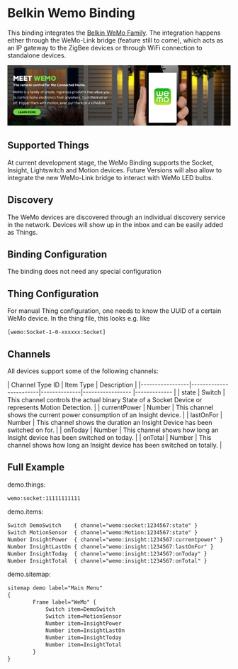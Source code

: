 # Belkin Wemo Binding

This binding integrates the [Belkin WeMo Family](http://www.belkin.com/us/Products/c/home-automation/).
The integration happens either through the WeMo-Link bridge (feature still to come), which acts as an IP gateway to the ZigBee devices or through WiFi connection to standalone devices.

![Belkin WeMo](doc/WeMo_MeetWemo.jpg)


## Supported Things

At current development stage, the WeMo Binding supports the Socket, Insight, Lightswitch and Motion devices.
Future Versions will also allow to integrate the new WeMo-Link bridge to interact with WeMo LED bulbs.

## Discovery

The WeMo devices are discovered through an individual discovery service in the network. Devices will show up in the inbox and can be easily added as Things.

## Binding Configuration

The binding does not need any special configuration

## Thing Configuration

For manual Thing configuration, one needs to know the UUID of a certain WeMo device.
In the thing file, this looks e.g. like
```
[wemo:Socket-1-0-xxxxxx:Socket]
```

## Channels

All devices support some of the following channels:

| Channel Type ID | Item Type    | Description  |
|-----------------|------------------------|--------------|----------------- |------------- |
| state | Switch       | This channel controls the actual binary State of a Socket Device or represents Motion Detection. |
| currentPower | Number       | This channel shows the current power consumption of an Insight device. |
| lastOnFor | Number       | This channel shows the duration an Insight Device has been switched on for. |
| onToday	| Number       | This channel shows how long an Insight device has been switched on today.   |
| onTotal   | Number       | This channel shows how long an Insight device has been switched on totally. |


## Full Example

demo.things:
```
wemo:socket:11111111111
```

demo.items:
```
Switch DemoSwitch    { channel="wemo:socket:1234567:state" }
Switch MotionSensor  { channel="wemo:Motion:1234567:state" }
Number InsightPower  { channel="wemo:insight:1234567:currentpower" }
Number InsightLastOn { channel="wemo:insight:1234567:lastOnFor" }
Number InsightToday  { channel="wemo:insight:1234567:onToday" }
Number InsightTotal  { channel="wemo:insight:1234567:onTotal" }
```

demo.sitemap:
```
sitemap demo label="Main Menu"
{
		Frame label="WeMo" {
			Switch item=DemoSwitch
			Switch item=MotionSensor
			Number item=InsightPower
			Number item=InsightLastOn
			Number item=InsightToday
			Number item=InsightTotal
		}
}
```

